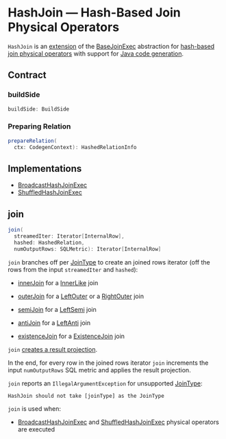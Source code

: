 # HashJoin &mdash; Hash-Based Join Physical Operators

`HashJoin` is an [extension](#contract) of the [BaseJoinExec](BaseJoinExec.md) abstraction for [hash-based join physical operators](#implementations) with support for [Java code generation](CodegenSupport.md).

## Contract

### <span id="buildSide"> buildSide

```scala
buildSide: BuildSide
```

### <span id="prepareRelation"> Preparing Relation

```scala
prepareRelation(
  ctx: CodegenContext): HashedRelationInfo
```

## Implementations

* [BroadcastHashJoinExec](BroadcastHashJoinExec.md)
* [ShuffledHashJoinExec](ShuffledHashJoinExec.md)

## <span id="join"> join

```scala
join(
  streamedIter: Iterator[InternalRow],
  hashed: HashedRelation,
  numOutputRows: SQLMetric): Iterator[InternalRow]
```

`join` branches off per [JoinType](BaseJoinExec.md#joinType) to create an joined rows iterator (off the rows from the input `streamedIter` and `hashed`):

* [innerJoin](#innerJoin) for a [InnerLike](../spark-sql-joins.md#InnerLike) join

* [outerJoin](#outerJoin) for a [LeftOuter](../spark-sql-joins.md#LeftOuter) or a [RightOuter](../spark-sql-joins.md#RightOuter) join

* [semiJoin](#semiJoin) for a [LeftSemi](../spark-sql-joins.md#LeftSemi) join

* [antiJoin](#antiJoin) for a [LeftAnti](../spark-sql-joins.md#LeftAnti) join

* [existenceJoin](#existenceJoin) for a [ExistenceJoin](../spark-sql-joins.md#ExistenceJoin) join

`join` [creates a result projection](#createResultProjection).

In the end, for every row in the joined rows iterator `join` increments the input `numOutputRows` SQL metric and applies the result projection.

`join` reports an `IllegalArgumentException` for unsupported [JoinType](BaseJoinExec.md#joinType):

```text
HashJoin should not take [joinType] as the JoinType
```

`join` is used when:

* [BroadcastHashJoinExec](BroadcastHashJoinExec.md) and [ShuffledHashJoinExec](ShuffledHashJoinExec.md) physical operators are executed
